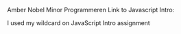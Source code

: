 Amber Nobel
Minor Programmeren
Link to Javascript Intro:

I used my wildcard on JavaScript Intro assignment
